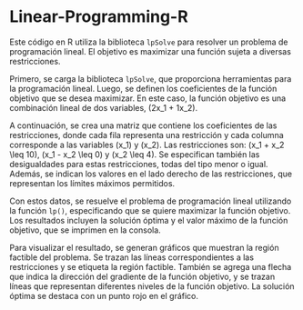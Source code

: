 # Linear-Programming-R

Este código en R utiliza la biblioteca `lpSolve` para resolver un problema de programación lineal. El objetivo es maximizar una función sujeta a diversas restricciones.

Primero, se carga la biblioteca `lpSolve`, que proporciona herramientas para la programación lineal. Luego, se definen los coeficientes de la función objetivo que se desea maximizar. En este caso, la función objetivo es una combinación lineal de dos variables, \(2x_1 + 1x_2\).

A continuación, se crea una matriz que contiene los coeficientes de las restricciones, donde cada fila representa una restricción y cada columna corresponde a las variables \(x_1\) y \(x_2\). Las restricciones son: \(x_1 + x_2 \leq 10\), \(x_1 - x_2 \leq 0\) y \(x_2 \leq 4\). Se especifican también las desigualdades para estas restricciones, todas del tipo menor o igual. Además, se indican los valores en el lado derecho de las restricciones, que representan los límites máximos permitidos.

Con estos datos, se resuelve el problema de programación lineal utilizando la función `lp()`, especificando que se quiere maximizar la función objetivo. Los resultados incluyen la solución óptima y el valor máximo de la función objetivo, que se imprimen en la consola.

Para visualizar el resultado, se generan gráficos que muestran la región factible del problema. Se trazan las líneas correspondientes a las restricciones y se etiqueta la región factible. También se agrega una flecha que indica la dirección del gradiente de la función objetivo, y se trazan líneas que representan diferentes niveles de la función objetivo. La solución óptima se destaca con un punto rojo en el gráfico.
